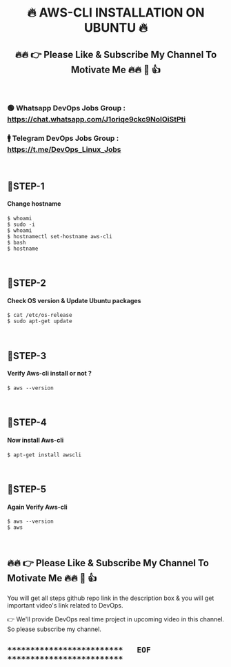 <h1 align="center">🔥 AWS-CLI INSTALLATION ON UBUNTU 🔥</h1>

<h2 align="center">🔥🔥 👉 Please Like & Subscribe My Channel To Motivate Me 🔥🔥 🙏 👍</h2>

<br/>

### 🟢 Whatsapp DevOps Jobs Group : https://chat.whatsapp.com/J1oriqe9ckc9NolOiStPti
### 🚹 Telegram DevOps Jobs Group : https://t.me/DevOps_Linux_Jobs

<br/>


## 🔹STEP-1
#### Change hostname
```
$ whoami
$ sudo -i 
$ whoami
$ hostnamectl set-hostname aws-cli
$ bash
$ hostname
```

<br/>

## 🔹STEP-2
#### Check OS version & Update Ubuntu packages
```
$ cat /etc/os-release
$ sudo apt-get update
```

<br/>

## 🔹STEP-3
#### Verify Aws-cli install or not ?
```
$ aws --version
```

<br/>

## 🔹STEP-4
#### Now install Aws-cli
```
$ apt-get install awscli
```

<br/>

## 🔹STEP-5
#### Again Verify Aws-cli
```
$ aws --version
$ aws
```

<br/>

## 🔥🔥 👉 Please Like & Subscribe My Channel To Motivate Me 🔥🔥 🙏 👍

You will get all steps github repo link in the description box & you will get important video's link related to DevOps.

👉 We'll provide DevOps real time project in upcoming video in this channel. So please subscribe my channel.

## `*************************   EOF   *************************`
